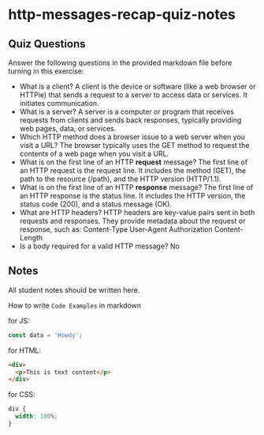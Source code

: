 # http-messages-recap-quiz-notes

## Quiz Questions

Answer the following questions in the provided markdown file before turning in this exercise:

- What is a client?
  A client is the device or software (like a web browser or HTTPie) that sends a request to a server to access data or services. It initiates communication.
- What is a server?
  A server is a computer or program that receives requests from clients and sends back responses, typically providing web pages, data, or services.
- Which HTTP method does a browser issue to a web server when you visit a URL?
  The browser typically uses the GET method to request the contents of a web page when you visit a URL.
- What is on the first line of an HTTP **request** message?
  The first line of an HTTP request is the request line.
  It includes the method (GET), the path to the resource (/path), and the HTTP version (HTTP/1.1).
- What is on the first line of an HTTP **response** message?
  The first line of an HTTP response is the status line.
  It includes the HTTP version, the status code (200), and a status message (OK).
- What are HTTP headers?
  HTTP headers are key-value pairs sent in both requests and responses. They provide metadata about the request or response, such as:
  Content-Type
  User-Agent
  Authorization
  Content-Length
- Is a body required for a valid HTTP message?
  No

## Notes

All student notes should be written here.

How to write `Code Examples` in markdown

for JS:

```javascript
const data = 'Howdy';
```

for HTML:

```html
<div>
  <p>This is text content</p>
</div>
```

for CSS:

```css
div {
  width: 100%;
}
```

